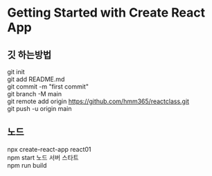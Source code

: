# Getting Started with Create React App

## 깃 하는방법

git init  
git add README.md  
git commit -m "first commit"  
git branch -M main  
git remote add origin https://github.com/hmm365/reactclass.git  
git push -u origin main

## 노드

npx create-react-app react01  
npm start 노드 서버 스타트  
npm run build
